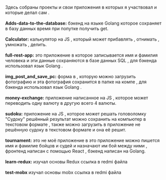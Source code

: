 Здесь собраны проекты и свои приложения в которых я участвовал и которые делал сам .
<br/>
<br/>
**Adds-data-to-the-database:**  бэкенд на языке Golang которое сохраняет в базу данных время при попутке получить get.
<br/>
<br/>
**Calculator:**  калькулятор на JS , который может прибавлять , отнимать , умножать , делить.
<br/>
<br/>
**full-rest-app:** это приложение в которое записывается имя и фамилия человека и эти данные сохраняются в базе данных SQL , для бэкенда использовал язык Golang .
<br/>
<br/>
**img_post_and_save_pc:** форма в , которую можно загрузить фотографию и эта фотография сохранится в папке на компе , для бэкенда использовал язык Golang .
<br/>
<br/>
**money-exchange:** приложение написанное на JS , которое может переводить одну валюту в другую всего 4 валюты.
<br/>
<br/>
**sudoku:** приложение на JS , которое может решать головоломку "Судоку" решённый результат можно сохранить на компьютер в текстовом формате , также можно загрузить в приложение не решённую судоку в текстовом формате и она её решит.
<br/>
<br/>
**tournament:** это не моё приложение в это приложение можно пишется имя и фамилие бойцов и судей и назначают им бой между ними , фронтенд написан с помощью React , бэкенд написан на Golang.
<br/>
<br/>
**learn-redux:** изучал основы Redux ссылка в redmi файла
<br/>
<br/>
**test-mobx** изучал основы mobx ссылка в redmi файла
